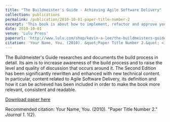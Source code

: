 ```yaml
---
title: "The Buildmeister's Guide - Achieving Agile Software Delivery"
collection: publications
permalink: /publication/2010-10-01-paper-title-number-2
excerpt: 'This book is about how to implement, refactor and approve your build process.'
date: 2010-10-01
venue: 'Lulu Press'
paperurl: 'http://www.lulu.com/shop/kevin-a-lee/the-buildmeisters-guide-achieving-agile-software-delivery/paperback/product-2586734.html'
citation: 'Your Name, You. (2010). &quot;Paper Title Number 2.&quot; <i>Journal 1</i>. 1(2).'
---
```

The Buildmeister's Guide researches and documents the build process in detail. Its aim is to increase awareness of the build process and to raise the level and quality of discussion that occurs around it.
The Second Edition has been significantly rewritten and enhanced with new technical content. In particular, content related to Agile Software Delivery, its definition and how it can be achieved has been included in order to make the book more relevant, consistent and readable.

[Download paper here](http://academicpages.github.io/files/paper2.pdf)

Recommended citation: Your Name, You. (2010). "Paper Title Number 2." <i>Journal 1</i>. 1(2).
